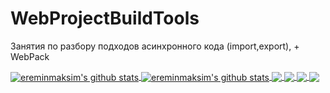# WebProjectBuildTools
 Занятия по разбору подходов асинхронного кода (import,export), + WebPack

<a href="https://github.com/ereminmaksim/github-readme-stats">
  <img align="center" src="https://github-readme-stats.anuraghazra1.vercel.app/api?username=ereminmaksim&show_icons=true&include_all_commits=true&theme=radical" alt="ereminmaksim's github stats" />
  <img align="center" src="https://github-readme-stats.anuraghazra1.vercel.app/api?username=ereminmaksim&show_icons=true&include_all_commits=true&theme=material-palenight" alt="ereminmaksim's github stats" />


<a href="https://github.com/ereminmaksim/github-readme-stats">
  <!-- Change the `github-readme-stats.anuraghazra1.vercel.app` to `github-readme-stats.vercel.app`  -->
  <img align="center" src="https://github-readme-stats.anuraghazra1.vercel.app/api/pin/?username=ereminmaksim&repo=github-readme-stats&theme=radical" />
  <img align="center" src="https://github-readme-stats.anuraghazra1.vercel.app/api/pin/?username=ereminmaksim&repo=github-readme-stats&theme=material-palenight" />
</a>    
<a href="https://github.com/ereminmaksim/ereminmaksim.github.io">
  <!-- Change the `github-readme-stats.anuraghazra1.vercel.app` to `github-readme-stats.vercel.app`  -->
  <img align="center" src="https://github-readme-stats.anuraghazra1.vercel.app/api/pin/?username=ereminmaksim&repo=anuraghazra.github.io&theme=radical" />
  <img align="center" src="https://github-readme-stats.anuraghazra1.vercel.app/api/pin/?username=ereminmaksim&repo=anuraghazra.github.io&theme=material-palenight" />
</a>
